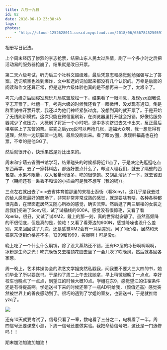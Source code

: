 ```yaml
---
title: 六月十九日
id: 82
date: 2018-06-19 23:38:43
tags:
photos:
    - "http://cloud-1252628011.coscd.myqcloud.com/2018/06/6567845250591621645.jpg"
---
```

相册写日记法。

上个周末经历了惨烈的李志抢票，结果山东人民太过热情，刷了一个多小时之后把活动易的服务器抢崩了，结果就是改日开票。

第二天六级考试，听力后三个社科文超级难，最后凭意志和感觉勉勉强强写上了答案。选词填空也难到爆炸，文中和选的词加起来都没有几个认识的。万幸是后面的阅读和作文还算正常，但是这种六级体验也真的是不想再来一次了，太艰辛了。

考完六级之后回寝室想玩几局联盟放松一下，结果看了一眼消息，发现yzq跟我说李志开票了。吐槽一下，考完六级的时候我还看了一眼微博，没发现有通知，倒是群里说啥开票开票，我还以为他们神经紧张过度。没想到真的就开票了。于是开始了无线刷新模式，这次只能在微信里刷新，在浏览器里打开就会报错，好像给服务器减少了点压力。大概刷了将近一个小时吧，途中多次挤进去又卡出来，反正最后堪堪买上了东营的票。买完之后yzq说可以再抢几张，造福大众啊，我一想觉得有道理，然后一边玩联盟一边刷，最后没刷出来。看了眼py圈，发现韩福鑫也在抢票，不幸的是他GG了。

然后就很开心，快乐果然是对比出来的。

周末和宇萌去省图书馆学习，结果碰头的时候都将近11点了，于是决定先逛逛吃点东西再学。去了一家韩料店，都选好要点什么了，却没人理我们，就去了隔壁的西餐店。水果不限量，双人餐量也很多，吃的很饱饱。又胡乱溜达了一下，就去省图了（期间还有一丢丢不和谐的小插曲可是我不想写（我的锅））。

三点左右就出去了= =去省体育馆那里的来福士逛街（看Sony）。这几乎是我去过的给人感觉最好的商场了，非常非常非常成熟的感觉，就是要啥有啥，各种各种都很完备，在里面逛居然又随心所欲的感觉，确实流弊。然后逛了两三层楼的女装之后我们拐进了Sony店，试了试插线的600A，感觉没有很惊艳，又看了看Xperia，很丑，又试了试XM2，戴上的那一刻，真的世界就安静了。虽然高频降的不很彻底，但是真的是，惊艳！又看了看旁边的900N，感觉降噪也没什么差别，来来回回试了几次，还是感觉XM2会有一耳朵差别。问了问价格，居然和天猫京东促销价格差不多，1299和1999，买爆啊！可是没q。

晚上吃了一个什么什么焖锅，除了没大蒸熟还不错，还有B2层的冰粉啊啊啊啊，冰粉是生命之光！吃完晚饭又去楼顶花园去坐了一会儿吹了吹晚风，然后就各回各家惹。

周一晚上，艺术体操协会的洪艺文学姐突然私戳我，问我要不要大三大四的书，她们毕业了所以要送书。于是约了周二上午去找她拿，早上稍微起晚了一点点，幸好校车也晚点了一点点，到望江的时候大概10点。学姐在东9，感觉望江的住宿条件还是有待提高啊。学姐送书下来的时候还带了一瓶AD钙给我，（颜值还高）感觉突然被世界上的善良感动到了。很巧的遇到了学姐的室友，也要送书，于是就推给yzq了。

![](http://cloud-1252628011.coscd.myqcloud.com/2018/06/6568702498578645518.jpg)

还有10天就要考试了，信号只看了一章，数电看了三分之二，电机看了一半。周四信号还要课堂小测，下周一信号还要做实验。我把命给信号吧，这还是一门选修吗！！


期末加油加油加加油！
